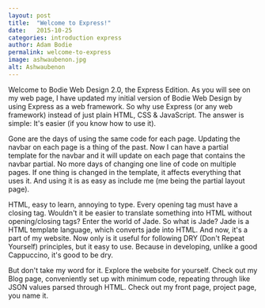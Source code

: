 ```yaml
---
layout: post
title:  "Welcome to Express!"
date:   2015-10-25
categories: introduction express
author: Adam Bodie
permalink: welcome-to-express
image: ashwaubenon.jpg
alt: Ashwaubenon
---
```

Welcome to Bodie Web Design 2.0, the Express Edition.  As you will see on my web page, I have updated my initial version of Bodie Web Design by using Express as a web framework.  So why use Express (or any web framework) instead of just plain HTML, CSS & JavaScript.  The answer is simple: It's easier (if you know how to use it).

Gone are the days of using the same code for each page.  Updating the navbar on each page is a thing of the past.  Now I can have a partial template for the navbar and it will update on each page that contains the navbar partial.  No more days of changing one line of code on multiple pages.  If one thing is changed in the template, it affects everything that uses it.  And using it is as easy as include me (me being the partial layout page).

HTML, easy to learn, annoying to type.  Every opening tag must have a closing tag.  Wouldn't it be easier to translate something into HTML without opening/closing tags?  Enter the world of Jade.  So what is Jade?  Jade is a HTML template language, which converts jade into HTML.  And now, it's a part of my website.  Now only is it useful for following DRY (Don't Repeat Yourself) principles, but it easy to use.  Because in developing, unlike a good Cappuccino, it's good to be dry.

But don't take my word for it.  Explore the website for yourself.  Check out my Blog page, conveniently set up with minimum code, repeating through like JSON values parsed through HTML.  Check out my front page, project page, you name it.